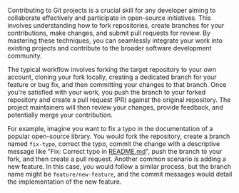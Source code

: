 Contributing to Git projects is a crucial skill for any developer aiming to collaborate effectively and participate in open-source initiatives. This involves understanding how to fork repositories, create branches for your contributions, make changes, and submit pull requests for review. By mastering these techniques, you can seamlessly integrate your work into existing projects and contribute to the broader software development community.

The typical workflow involves forking the target repository to your own account, cloning your fork locally, creating a dedicated branch for your feature or bug fix, and then committing your changes to that branch. Once you're satisfied with your work, you push the branch to your forked repository and create a pull request (PR) against the original repository. The project maintainers will then review your changes, provide feedback, and potentially merge your contribution.

For example, imagine you want to fix a typo in the documentation of a popular open-source library. You would fork the repository, create a branch named `fix-typo`, correct the typo, commit the change with a descriptive message like "Fix: Correct typo in [README.md](http://README.md)", push the branch to your fork, and then create a pull request. Another common scenario is adding a new feature. In this case, you would follow a similar process, but the branch name might be `feature/new-feature`, and the commit messages would detail the implementation of the new feature.